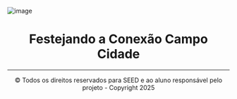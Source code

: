 ![image](https://github.com/user-attachments/assets/c9c27f2b-560d-4f0a-90d4-313ff4dbec7a)
<h1 align="center">Festejando a Conexão Campo Cidade</h1>

<hr>
<p align="center" >&copy; Todos os direitos reservados para SEED e ao aluno responsável pelo projeto - Copyright 2025 </p>
